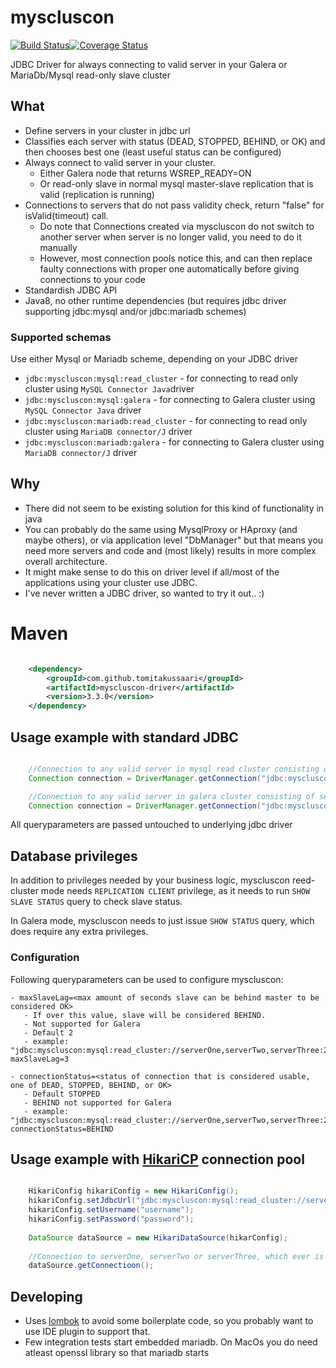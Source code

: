 myscluscon 
==========
[![Build Status](https://travis-ci.org/TomiTakussaari/myscluscon.svg)](https://travis-ci.org/TomiTakussaari/myscluscon)[![Coverage Status](https://coveralls.io/repos/github/TomiTakussaari/myscluscon/badge.svg?branch=master)](https://coveralls.io/github/TomiTakussaari/myscluscon?branch=master)

JDBC Driver for always connecting to valid server in your Galera or MariaDb/Mysql read-only slave cluster

##  What
- Define servers in your cluster in jdbc url
- Classifies each server with status (DEAD, STOPPED, BEHIND, or OK) and then chooses best one (least useful status can be configured)
- Always connect to valid server in your cluster.
    - Either Galera node that returns WSREP_READY=ON
    - Or read-only slave in normal mysql master-slave replication that is valid (replication is running)
- Connections to servers that do not pass validity check, return "false" for isValid(timeout) call.
    - Do note that Connections created via myscluscon do not switch to another server when server is no longer valid, you need to do it manually
    - However, most connection pools notice this, and can then replace faulty connections with proper one automatically before giving connections to your code
- Standardish JDBC API
- Java8, no other runtime dependencies (but requires jdbc driver supporting jdbc:mysql and/or jdbc:mariadb schemes)

### Supported schemas
Use either Mysql or Mariadb scheme, depending on your JDBC driver
- ```jdbc:myscluscon:mysql:read_cluster``` - for connecting to read only cluster using ```MySQL Connector Java```driver
- ```jdbc:myscluscon:mysql:galera``` - for connecting to Galera cluster using ```MySQL Connector Java``` driver
- ```jdbc:myscluscon:mariadb:read_cluster``` - for connecting to read only cluster using ```MariaDB connector/J``` driver
- ```jdbc:myscluscon:mariadb:galera``` - for connecting to Galera cluster using ```MariaDB connector/J``` driver

      
## Why
- There did not seem to be existing solution for this kind of functionality in java
- You can probably do the same using MysqlProxy or HAproxy (and maybe others), or via application level "DbManager" but that means you need more servers and code and (most likely) results in more complex overall architecture.
- It might make sense to do this on driver level if all/most of the applications using your cluster use JDBC.
- I've never written a JDBC driver, so wanted to try it out.. :)      


# Maven 

```xml

    <dependency>
        <groupId>com.github.tomitakussaari</groupId>
        <artifactId>myscluscon-driver</artifactId>
        <version>3.3.0</version>
    </dependency>

```

## Usage example with standard JDBC

```java

    //Connection to any valid server in mysql read cluster consisting of serverOne, serverTwo or serverThree.
    Connection connection = DriverManager.getConnection("jdbc:myscluscon:mysql:read_cluster://serverOne,serverTwo,serverThree:2134/database", "username", "password");

    //Connection to any valid server in galera cluster consisting of serverOne, serverTwo or serverThree
    Connection connection = DriverManager.getConnection("jdbc:myscluscon:mysql:galera://serverOne,serverTwo,serverThree", "username", "password");

```

All queryparameters are passed untouched to underlying jdbc driver

## Database privileges

In addition to privileges needed by your business logic, myscluscon reed-cluster mode needs ```REPLICATION CLIENT``` privilege, as it needs to run ```SHOW SLAVE STATUS``` query to check slave status.

In Galera mode, myscluscon needs to just issue ```SHOW STATUS``` query, which does require any extra privileges.

### Configuration

Following queryparameters can be used to configure myscluscon:

    - maxSlaveLag=<max amount of seconds slave can be behind master to be considered OK>
       - If over this value, slave will be considered BEHIND. 
       - Not supported for Galera
       - Default 2
       - example: "jdbc:myscluscon:mysql:read_cluster://serverOne,serverTwo,serverThree:2134/database?maxSlaveLag=3
    
    - connectionStatus=<status of connection that is considered usable, one of DEAD, STOPPED, BEHIND, or OK>
       - Default STOPPED
       - BEHIND not supported for Galera
       - example: "jdbc:myscluscon:mysql:read_cluster://serverOne,serverTwo,serverThree:2134/database?connectionStatus=BEHIND


## Usage example with [HikariCP](https://github.com/brettwooldridge/HikariCP) connection pool 
            

```java

    HikariConfig hikariConfig = new HikariConfig();
    hikariConfig.setJdbcUrl("jdbc:myscluscon:mysql:read_cluster://serverOne,serverTwo,ServerThree:2134/database");
    hikariConfig.setUsername("username");
    hikariConfig.setPassword("password");
    
    DataSource dataSource = new HikariDataSource(hikarConfig);
    
    //Connection to serverOne, serverTwo or serverThree, which ever is valid or some if all are valid 
    dataSource.getConnectioon(); 

```
            
## Developing
- Uses [lombok](https://projectlombok.org/index.html) to avoid some boilerplate code, so you probably want to use IDE plugin to support that.
- Few integration tests start embedded mariadb. On MacOs you do need atleast openssl library so that mariadb starts
